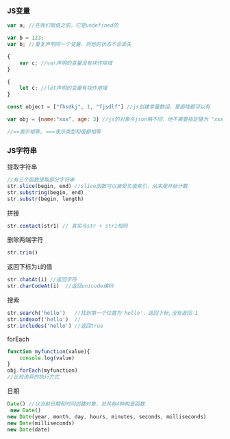 ### JS变量
```javascript
var a; //在我们赋值之前，它是undefined的

var b = 123;
var b; //重复声明同一个变量，则他的状态不会丢失

{
    var c; //var声明的变量没有块作用域
}

{
    let c; //let声明的变量有块作用域
}

const object = ["fhsdkj", 1, "fjsdlf"] //js创建常量数组，里面啥都可以有

var obj = {name:"xxx", age: 3} //js的对象与json略不同，他不需要指定键为`"xxx"`字符串

//==表示相等, ===表示类型和值都相等
```


### JS字符串
提取字符串
```javascript
//有三个函数提取部分字符串
str.slice(begin, end) //slice函数可以接受负值索引，从末尾开始计数
str.substring(begin, end)
str.substr(begin, length)
```
拼接
```javascript
str.contact(str1) // 其实与str + str1相同
```
删除两端字符
```javascript
str.trim()
```
返回下标为`i`的值

```javascript
str.chatAt(i) //返回字符
str.charCodeAt(i)  //返回unicode编码
```

搜索
```javascript
str.search('hello')   //找到第一个位置为'hello'，返回下标,没有返回-1
str.indexof('hello')  //
str.includes('hello') //返回true
```

forEach
```javascript
function myfunction(value){
    console.log(value)
}
obj.forEach(myfunction)
//比较诡异的执行方式
```
日期
```javascript
Date() //以当前日期和时间创建对象，总共有4种构造函数
 new Date()
new Date(year, month, day, hours, minutes, seconds, milliseconds)
new Date(milliseconds)
new Date(date)

```
